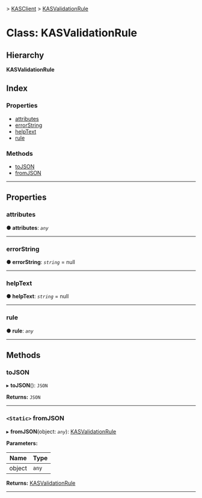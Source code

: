 [](../README.md) > [KASClient](../modules/kasclient.md) > [KASValidationRule](../classes/kasclient.kasvalidationrule.md)

# Class: KASValidationRule

## Hierarchy

**KASValidationRule**

## Index

### Properties

* [attributes](kasclient.kasvalidationrule.md#attributes)
* [errorString](kasclient.kasvalidationrule.md#errorstring)
* [helpText](kasclient.kasvalidationrule.md#helptext)
* [rule](kasclient.kasvalidationrule.md#rule)
### Methods

* [toJSON](kasclient.kasvalidationrule.md#tojson)
* [fromJSON](kasclient.kasvalidationrule.md#fromjson)

---

## Properties

<a id="attributes"></a>

###  attributes

**● attributes**: *`any`*

___
<a id="errorstring"></a>

###  errorString

**● errorString**: *`string`* =  null

___
<a id="helptext"></a>

###  helpText

**● helpText**: *`string`* =  null

___
<a id="rule"></a>

###  rule

**● rule**: *`any`*

___

## Methods

<a id="tojson"></a>

###  toJSON

▸ **toJSON**(): `JSON`

**Returns:** `JSON`

___
<a id="fromjson"></a>

### `<Static>` fromJSON

▸ **fromJSON**(object: *`any`*): [KASValidationRule](kasclient.kasvalidationrule.md)

**Parameters:**

| Name | Type |
| ------ | ------ |
| object | `any` |

**Returns:** [KASValidationRule](kasclient.kasvalidationrule.md)

___

